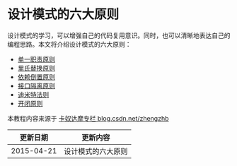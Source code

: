# 设计模式的六大原则

设计模式的学习，可以增强自己的代码复用意识。同时，也可以清晰地表达自己的编程思路。本文将介绍设计模式的六大原则：

- [单一职责原则](principle-1.md)
- [里氏替换原则](principle-2.md)
- [依赖倒置原则](principle-3.md)
- [接口隔离原则](principle-4.md)
- [迪米特法则](principle-5.md)
- [开闭原则](principle-6.md)

>
本教程内容来源于 [卡奴达摩专栏 blog.csdn.net/zhengzhb](http://blog.csdn.net/zhengzhb/article/category/926691)

|更新日期    |更新内容
|----------|--------------------
|2015-04-21|设计模式的六大原则
